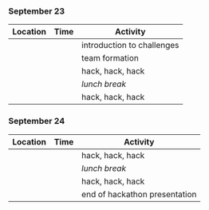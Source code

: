 ### September 23


| Location | Time | Activity |
|------|------|-----------|
||| introduction to challenges|
||| team formation|
||| hack, hack, hack|
||| _lunch break_|
||| hack, hack, hack|

### September 24

| Location | Time | Activity |
|------|------|-----------|
||| hack, hack, hack|
||| _lunch break_|
||| hack, hack, hack|
||| end of hackathon presentation|
